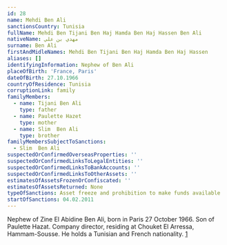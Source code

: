 ```yaml
---
id: 28
name: Mehdi Ben Ali
sanctionsCountry: Tunisia
fullName: Mehdi Ben Tijani Ben Haj Hamda Ben Haj Hassen Ben Ali
nativeName: مهدي بن علي
surname: Ben Ali
firstAndMidleNames: Mehdi Ben Tijani Ben Haj Hamda Ben Haj Hassen
aliases: []
identifyingInformation: Nephew of Ben Ali
placeOfBirth: 'France, Paris'
dateOfBirth: 27.10.1966
countryOfResidence: Tunisia
corruptionLink: family
familyMembers:
  - name: Tijani Ben Ali
    type: father
  - name: Paulette Hazet
    type: mother
  - name: Slim  Ben Ali
    type: brother
familyMembersSubjectToSanctions:
  - Slim  Ben Ali
suspectedOrConfirmedOverseasProperties: ''
suspectedOrConfirmedLinksToLegalEntities: ''
suspectedOrConfirmedLinksToBankAccounts: ''
suspectedOrConfirmedLinksToOtherAssets: ''
estimatesOfAssetsFrozenOrConfiscated: ''
estimatesOfAssetsReturned: None
typeOfSanctions: Asset freeze and prohibition to make funds available
startOfSanctions: 04.02.2011
---
```

Nephew of Zine El Abidine Ben Ali, born in Paris 27 October 1966. Son of 
Paulette Hazat. Company director, residing at Chouket El Arressa, Hammam-Sousse. 
He holds a Tunisian and French nationality. 
[1](https://eur-lex.europa.eu/legal-content/EN/TXT/?uri=CELEX:02011R0101-20170128)

